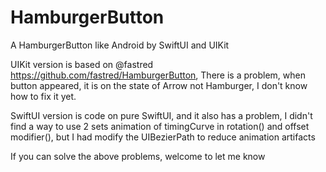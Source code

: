 # HamburgerButton
A HamburgerButton like Android by SwiftUI and UIKit

UIKit version is based on @fastred https://github.com/fastred/HamburgerButton, There is a problem, when button appeared, it is on the state of Arrow not Hamburger, I don't know how to fix it yet.

SwiftUI version is code on pure SwiftUI, and it also has a problem, I didn't find a way to use 2 sets animation of timingCurve in rotation() and offset modifier(), but I had modify the UIBezierPath to reduce animation artifacts

If you can solve the above problems, welcome to let me know
